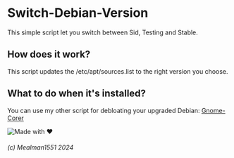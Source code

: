 # Switch-Debian-Version

This simple script let you switch between Sid, Testing and Stable.

## How does it work?

This script updates the /etc/apt/sources.list to the right version you choose.

## What to do when it's installed?

You can use my other script for debloating your upgraded Debian: [Gnome-Corer](https://github.com/Mealman1551/Gnome-Corer)

![Made with ❤️](https://img.shields.io/badge/Made%20with%20%E2%9D%A4%EF%B8%8F%20by%20Mealman1551-blue?style=for-the-badge)

###### (c) Mealman1551 2024